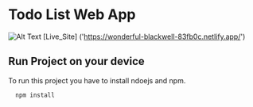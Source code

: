 # Todo List Web App
![Alt Text](https://media.giphy.com/media/5UOZPqTDnx0dPXc6Yu/giphy.gif)
[Live_Site] ('https://wonderful-blackwell-83fb0c.netlify.app/')


## Run Project on your device

To run this project you have to install ndoejs and npm.

```bash
  npm install
```



